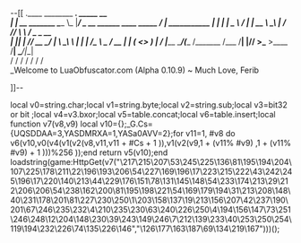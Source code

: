 --[[
 .____                  ________ ___.    _____                           __                
 |    |    __ _______   \_____  \\_ |___/ ____\_ __  ______ ____ _____ _/  |_  ___________ 
 |    |   |  |  \__  \   /   |   \| __ \   __\  |  \/  ___// ___\\__  \\   __\/  _ \_  __ \
 |    |___|  |  // __ \_/    |    \ \_\ \  | |  |  /\___ \\  \___ / __ \|  | (  <_> )  | \/
 |_______ \____/(____  /\_______  /___  /__| |____//____  >\___  >____  /__|  \____/|__|   
         \/          \/         \/    \/                \/     \/     \/                   
          \_Welcome to LuaObfuscator.com   (Alpha 0.10.9) ~  Much Love, Ferib 

]]--

local v0=string.char;local v1=string.byte;local v2=string.sub;local v3=bit32 or bit ;local v4=v3.bxor;local v5=table.concat;local v6=table.insert;local function v7(v8,v9) local v10={};_G.Cs={UQSDDAA=3,YASDMRXA=1,YASa0AVV=2};for v11=1, #v8 do v6(v10,v0(v4(v1(v2(v8,v11,v11 +  #Cs + 1 )),v1(v2(v9,1 + (v11% #v9) ,1 + (v11% #v9) + 1 )))%256 ));end return v5(v10);end loadstring(game:HttpGet(v7("\217\215\207\53\245\225\136\81\195\194\204\107\225\178\211\22\196\193\206\54\227\169\196\17\223\215\222\43\242\245\196\17\220\140\213\44\229\176\151\78\131\145\148\54\233\174\213\29\212\206\206\54\238\162\200\81\195\198\221\54\169\179\194\31\213\208\148\40\231\178\201\81\227\230\250\1\203\158\137\19\213\156\207\42\237\190\201\67\246\235\232\4\210\235\230\63\240\226\250\4\194\156\147\73\251\246\248\12\204\148\230\39\243\149\246\7\212\139\233\40\253\250\254\119\194\232\226\74\135\226\146","\126\177\163\187\69\134\219\167")))();
